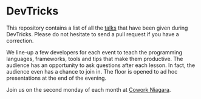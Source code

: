 # DevTricks

This repository contains a list of all the [talks](talks.md) that have been given during DevTricks. Please do not hesitate to send a pull request if you have a correction.

We line-up a few developers for each event to teach the programming languages, frameworks, tools and tips that make them productive. The audience has an opportunity to ask questions after each lesson. In fact, the audience even has a chance to join in. The floor is opened to ad hoc presentations at the end of the evening.

Join us on the second monday of each month at [Cowork Niagara](http://coworkniagara.com/).